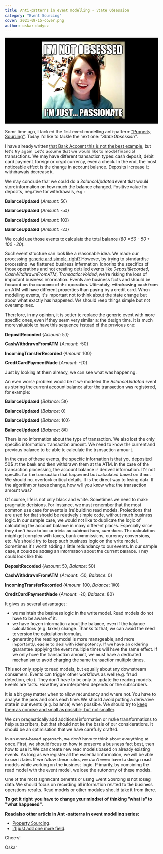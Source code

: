 ```yaml
---
title: Anti-patterns in event modelling - State Obsession
category: "Event Sourcing"
cover: 2021-09-15-cover.png
author: oskar dudycz
---
```


![cover](2021-09-15-cover.png)

Some time ago, I tackled the first event modelling anti-pattern: ["Property Sourcing"](/en/property-sourcing/). Today I'd like to tackle the next one: _"State Obsession"_.

I have already written [that Bank Account this is not the best example](/en/bank_account_event_sourcing/), but let's try again. Let's assume that we would like to model financial transactions. We may have different transaction types: cash deposit, debit card payment, foreign or crypt currency, even a check. In the end, the most noticeable effect is the change in account balance. Deposits increase it; withdrawals decrease it.

We may conclude that we could do a _BalanceUpdated_ event that would store information on how much the balance changed. Positive value for deposits, negative for withdrawals, e.g.:

**BalanceUpdated** {_Amount_: 50}

**BalanceUpdated** {_Amount_: -50}

**BalanceUpdated** {_Amount_: 100}

**BalanceUpdated** {_Amount_: -20}

We could use those events to calculate the total balance (_80 = 50 - 50 + 100 - 20_).

Such event structure can look like a reasonable idea. We made our processing [generic and simple, right?](/en/generic_does_not_mean_simple/) However, by trying to standardise processing, we flattened business information. Ignoring the specifics of those operations and not creating detailed events like _DepositRecorded_, _CashWitdhrawnFromATM_, _TransactionVoided_, we're risking the loss of important business information. Events are business facts and should be focused on the outcome of the operation. Ultimately, withdrawing cash from an ATM will have different properties than paying by a credit card. When modelling events, it's important not to think about the state change but about what exactly has happened. We should keep things simple but not oversimplified.

Therefore, in my opinion, it is better to replace the generic event with more specific ones, even if they seem very similar at the design time. It is much more valuable to have this sequence instead of the previous one:

**DepositRecorded** {_Amount_: 50}

**CashWithdrawnFromATM** {_Amount_: -50}

**IncomingTransferRecorded** {_Amount_: 100}

**CreditCardPaymentMade** {_Amount_: -20}

Just by looking at them already, we can see what was happening.

An even worse problem would be if we modeled the _BalanceUpdated_ event as storing the current account balance after the transaction was registered, for example:

**BalanceUpdated** {_Balance_: 50}

**BalanceUpdated** {_Balance_: 0}

**BalanceUpdated** {_Balance_: 100}

**BalanceUpdated** {_Balance_: 80}

There is no information about the type of transaction. We also lost the only specific information: transaction amount. We need to know the current and previous balance to be able to calculate the transaction amount. 

In the case of these events, the specific information is that you deposited 50$ at the bank and then withdrawn them at the ATM. In the case of the transaction processing, the account balance is derived information. It's not specific for the transaction that happened but calculated based on them. We should not overlook critical details. It is the direct way to losing data. If the algorithm or taxes change, how will you know what the transaction amount was?

Of course, life is not only black and white. Sometimes we need to make pragmatic decisions. For instance, we must remember that the most common use case for events is (re)building read models. Projections that are used for that should be relatively simple code, without much business logic. In our sample case, we would not like to duplicate the logic of calculating the account balance in many different places. Especially since they don't have to be so trivial as subtract here, sum there. The calculation might get complex with taxes, bank commissions, currency conversions, etc. We should try to keep such business logic on the write model. Sometimes it's worth adding a little redundancy to our events. In our sample case, it could be adding an information about the current balance. They could look like this:


**DepositRecorded** {_Amount_: 50, _Balance_: 50}

**CashWithdrawnFromATM** {_Amount_: -50, _Balance_: 0}

**IncomingTransferRecorded** {_Amount_: 100, _Balance_: 100}

**CreditCardPaymentMade** {_Amount_: -20, _Balance_: 80}

It gives us several advantages:
- we maintain the business logic in the write model. Read models do not have to be aware of it.
- we have frozen information about the balance, even if the balance calculations (e.g. taxes) change. Thanks to that, we can avoid the need to version the calculation formulas.
- generating the reading model is more manageable, and more importantly, easier to deal with idempotency. If we have an ordering guarantee, applying the event multiple times will have the same effect. If we only have the transaction amount, we must have a dedicated mechanism to avoid charging the same transaction multiple times.

This not only apply to read models, but equally about any downstream consumers. Events can trigger other workflows as well (e.g. fraud detection, etc.). They don't have to be only to update the reading models. Events are facts. How they are interpreted depends on the subscribers.

It is a bit grey matter when to allow redundancy and where not. You have to analyse the pros and cons each time. We should avoid putting a derivative state in our events (e.g. balance) when possible. We should try to [keep them as concise and small as possible, but not smaller](/en/events_should_be_as_small_as_possible/).

We can pragmatically add additional information or make transformations to help subscribers, but that should not be the basis of our considerations. It should be an optimisation that we have carefully crafted.

In an event-based approach, we don't have to think about everything at once. First, we should focus on how to preserve a business fact best, then how to use it. We can create new read models based on already existing events. As long as we register all the essential information, we will be able to use it later. If we follow these rules, we don't even have to design read models while working on the business logic. Primarily, by combining the read model with the event model, we lose the autonomy of these models.

One of the most significant benefits of using Event Sourcing is not losing data. We should focus on recording all information related to the business operations results. Read models or other modules should take it from there. 

**To get it right, you have to change your mindset of thinking "what is" to "what happened".**

**Read also other article in Anti-patterns in event modelling series:**
- [Property Sourcing](/en/property-sourcing/),
- [I'll just add one more field](/en/i_will_just_add_one_more_field/).

Cheers!

Oskar